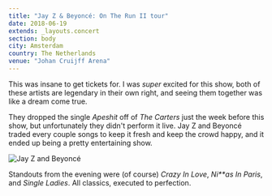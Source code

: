 ```yaml
---
title: "Jay Z & Beyoncé: On The Run II tour"
date: 2018-06-19
extends: _layouts.concert
section: body
city: Amsterdam
country: The Netherlands
venue: "Johan Cruijff Arena"
---
```


This was insane to get tickets for. I was _super_ excited for this show, both of these artists are legendary in their
own right, and seeing them together was like a dream come true. 

They dropped the single _Apeshit_ off of _The Carters_ just the week before this show, but unfortunately they didn't
perform it live. Jay Z and Beyoncé traded every couple songs to keep it fresh and keep the crowd happy, and it ended up
being a pretty entertaining show. 

![Jay Z and Beyoncé](/assets/images/concerts/jay-z-beyonce.jpg)

Standouts from the evening were (of course) _Crazy In Love_, _Ni\*\*as In Paris_, and _Single Ladies_. All classics,
executed to perfection.
